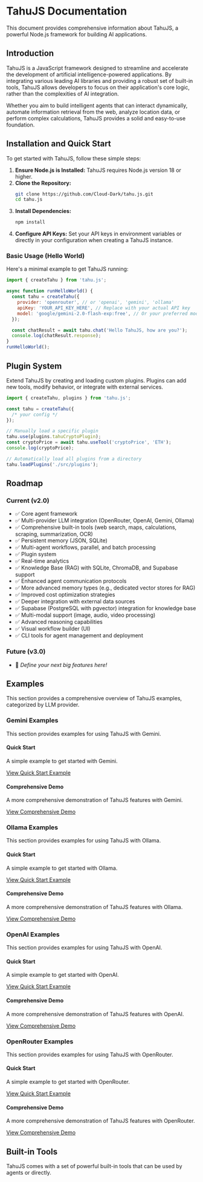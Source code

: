 # TahuJS Documentation

This document provides comprehensive information about TahuJS, a powerful Node.js framework for building AI applications.

## Introduction

TahuJS is a JavaScript framework designed to streamline and accelerate the development of artificial intelligence-powered applications. By integrating various leading AI libraries and providing a robust set of built-in tools, TahuJS allows developers to focus on their application's core logic, rather than the complexities of AI integration.

Whether you aim to build intelligent agents that can interact dynamically, automate information retrieval from the web, analyze location data, or perform complex calculations, TahuJS provides a solid and easy-to-use foundation.

## Installation and Quick Start

To get started with TahuJS, follow these simple steps:

1.  **Ensure Node.js is Installed:** TahuJS requires Node.js version 18 or higher.
2.  **Clone the Repository:**
    ```bash
    git clone https://github.com/Cloud-Dark/tahu.js.git
    cd tahu.js
    ```
3.  **Install Dependencies:**
    ```bash
    npm install
    ```
4.  **Configure API Keys:** Set your API keys in environment variables or directly in your configuration when creating a TahuJS instance.

### Basic Usage (Hello World)

Here's a minimal example to get TahuJS running:

```javascript
import { createTahu } from 'tahu.js';

async function runHelloWorld() {
  const tahu = createTahu({
    provider: 'openrouter', // or 'openai', 'gemini', 'ollama'
    apiKey: 'YOUR_API_KEY_HERE', // Replace with your actual API key
    model: 'google/gemini-2.0-flash-exp:free', // Or your preferred model
  });

  const chatResult = await tahu.chat('Hello TahuJS, how are you?');
  console.log(chatResult.response);
}
runHelloWorld();
```

## Plugin System

Extend TahuJS by creating and loading custom plugins. Plugins can add new tools, modify behavior, or integrate with external services.

```javascript
import { createTahu, plugins } from 'tahu.js';

const tahu = createTahu({
  /* your config */
});

// Manually load a specific plugin
tahu.use(plugins.tahuCryptoPlugin);
const cryptoPrice = await tahu.useTool('cryptoPrice', 'ETH');
console.log(cryptoPrice);

// Automatically load all plugins from a directory
tahu.loadPlugins('./src/plugins');
```

## Roadmap

### Current (v2.0)

- ✅ Core agent framework
- ✅ Multi-provider LLM integration (OpenRouter, OpenAI, Gemini, Ollama)
- ✅ Comprehensive built-in tools (web search, maps, calculations, scraping, summarization, OCR)
- ✅ Persistent memory (JSON, SQLite)
- ✅ Multi-agent workflows, parallel, and batch processing
- ✅ Plugin system
- ✅ Real-time analytics
- ✅ Knowledge Base (RAG) with SQLite, ChromaDB, and Supabase support
- ✅ Enhanced agent communication protocols
- ✅ More advanced memory types (e.g., dedicated vector stores for RAG)
- ✅ Improved cost optimization strategies
- ✅ Deeper integration with external data sources
- ✅ Supabase (PostgreSQL with pgvector) integration for knowledge base
- ✅ Multi-modal support (image, audio, video processing)
- ✅ Advanced reasoning capabilities
- ✅ Visual workflow builder (UI)
- ✅ CLI tools for agent management and deployment

### Future (v3.0)

- 🔄 _Define your next big features here!_

## Examples

This section provides a comprehensive overview of TahuJS examples, categorized by LLM provider.

### Gemini Examples

This section provides examples for using TahuJS with Gemini.

#### Quick Start

A simple example to get started with Gemini.

[View Quick Start Example](<../example/gemini/quick-start.js>)

#### Comprehensive Demo

A more comprehensive demonstration of TahuJS features with Gemini.

[View Comprehensive Demo](<../example/gemini/demo.js>)

### Ollama Examples

This section provides examples for using TahuJS with Ollama.

#### Quick Start

A simple example to get started with Ollama.

[View Quick Start Example](<../example/ollama/quick-start.js>)

#### Comprehensive Demo

A more comprehensive demonstration of TahuJS features with Ollama.

[View Comprehensive Demo](<../example/ollama/demo.js>)

### OpenAI Examples

This section provides examples for using TahuJS with OpenAI.

#### Quick Start

A simple example to get started with OpenAI.

[View Quick Start Example](<../example/openai/quick-start.js>)

#### Comprehensive Demo

A more comprehensive demonstration of TahuJS features with OpenAI.

[View Comprehensive Demo](<../example/openai/demo.js>)

### OpenRouter Examples

This section provides examples for using TahuJS with OpenRouter.

#### Quick Start

A simple example to get started with OpenRouter.

[View Quick Start Example](<../example/openrouter/quick-start.js>)

#### Comprehensive Demo

A more comprehensive demonstration of TahuJS features with OpenRouter.

[View Comprehensive Demo](<../example/openrouter/demo.js>)

## Built-in Tools

TahuJS comes with a set of powerful built-in tools that can be used by agents or directly.
